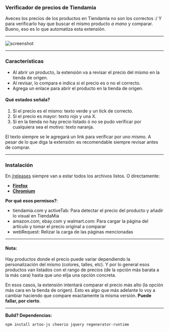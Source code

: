 ### Verificador de precios de Tiendamia
Aveces los precios de los productos en Tiendamia no son los correctos :/ Y para verificarlo hay que buscar el mismo producto *a mano* y comparar. Bueno, eso es lo que automatiza esta extensión.

---

![screenshot](https://i.imgur.com/3QWyJRs.png)

---

### Características

- Al abrir un producto, la extensión va a revisar el precio del mismo en la tienda de origen.
- Al revisar, lo compara e indica si el precio es o no el correcto.
- Agrega un enlace para abrir el producto en la tienda de origen.

#### Qué estados señala?
 1. Si el precio es el mismo: texto verde y un tick de correcto.
 2. Si el precio es mayor: texto rojo y una X.
 3. Si en la tienda no hay precio listado ó no se pudo verificar por cualquiera sea el motivo: texto naranja.
 
El texto siempre se le agregará un link para verificar por uno mismo. A pesar de lo que diga la extensión: es recomendable siempre revisar antes de comprar.

---

### Instalación
En [/releases](https://github.com/thepante/verificador-tiendamia/releases) siempre van a estar todos los archivos listos. O directamente:
 - [**Firefox**](https://github.com/thepante/verificador-tiendamia/releases/latest/download/verificador-tiendamia-Firefox.xpi)
 - [**Chromium**](https://github.com/thepante/verificador-tiendamia/releases/latest/download/verificador-tiendamia-Chromium.xpi)

 **Por qué esos permisos?**:
  - tiendamia.com y activeTab: Para detectar el precio del producto y añadir lo visual en TiendaMia
  - amazon.com, ebay.com y walmart.com: Para cargar la página del artículo y tomar el precio original a comparar
  - webRequest: Relizar la carga de las páginas mencionadas

---

#### Nota: 
Hay productos donde el precio puede variar dependiendo la personalización del mismo (colores, talles, etc). Y por lo general esos productos van listados con el rango de precios (de la opción más barata a la más cara) hasta que uno elija una opción concreta.

En esos casos, la extensión intentará comparar el precio más alto (la opción más cara en la tienda de origen). Esto es algo que más adelante lo voy a cambiar haciendo que compare exactamente la misma versión. **Puede fallar, por cierto**.

---

**Build? Dependencias:**

```
npm install artoo-js cheerio jquery regenerator-runtime
```

